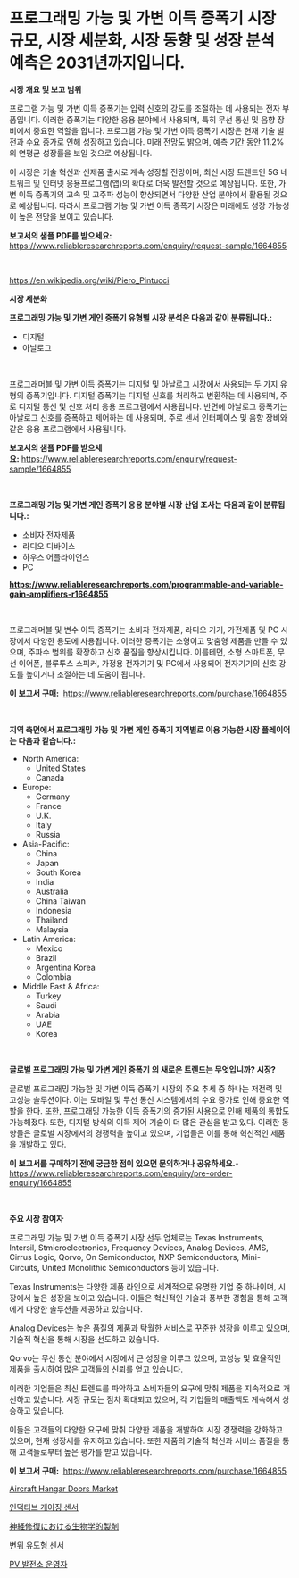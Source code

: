 <p><h1>프로그래밍 가능 및 가변 이득 증폭기 시장 규모, 시장 세분화, 시장 동향 및 성장 분석 예측은 2031년까지입니다.</h1></p><p><strong>시장 개요 및 보고 범위</strong></p>
<p><p>프로그램 가능 및 가변 이득 증폭기는 입력 신호의 강도를 조절하는 데 사용되는 전자 부품입니다. 이러한 증폭기는 다양한 응용 분야에서 사용되며, 특히 무선 통신 및 음향 장비에서 중요한 역할을 합니다. 프로그램 가능 및 가변 이득 증폭기 시장은 현재 기술 발전과 수요 증가로 인해 성장하고 있습니다. 미래 전망도 밝으며, 예측 기간 동안 11.2%의 연평균 성장률을 보일 것으로 예상됩니다. </p><p>이 시장은 기술 혁신과 신제품 출시로 계속 성장할 전망이며, 최신 시장 트렌드인 5G 네트워크 및 인터넷 응용프로그램(앱)의 확대로 더욱 발전할 것으로 예상됩니다. 또한, 가변 이득 증폭기의 고속 및 고주파 성능이 향상되면서 다양한 산업 분야에서 활용될 것으로 예상됩니다. 따라서 프로그램 가능 및 가변 이득 증폭기 시장은 미래에도 성장 가능성이 높은 전망을 보이고 있습니다.</p></p>
<p><strong>보고서의 샘플 PDF를 받으세요:</strong> <a href="https://www.reliableresearchreports.com/enquiry/request-sample/1664855">https://www.reliableresearchreports.com/enquiry/request-sample/1664855</a></p>
<p>&nbsp;</p>
<p><a href="https://en.wikipedia.org/wiki/Piero_Pintucci">https://en.wikipedia.org/wiki/Piero_Pintucci</a></p>
<p><strong>시장 세분화</strong></p>
<p><strong>프로그래밍 가능 및 가변 게인 증폭기 유형별 시장 분석은 다음과 같이 분류됩니다.:</strong></p>
<p><ul><li>디지털</li><li>아날로그</li></ul></p>
<p>&nbsp;</p>
<p><p>프로그래머블 및 가변 이득 증폭기는 디지털 및 아날로그 시장에서 사용되는 두 가지 유형의 증폭기입니다. 디지털 증폭기는 디지털 신호를 처리하고 변환하는 데 사용되며, 주로 디지털 통신 및 신호 처리 응용 프로그램에서 사용됩니다. 반면에 아날로그 증폭기는 아날로그 신호를 증폭하고 제어하는 데 사용되며, 주로 센서 인터페이스 및 음향 장비와 같은 응용 프로그램에서 사용됩니다.</p></p>
<p><strong>보고서의 샘플 PDF를 받으세요:</strong>&nbsp;<a href="https://www.reliableresearchreports.com/enquiry/request-sample/1664855">https://www.reliableresearchreports.com/enquiry/request-sample/1664855</a></p>
<p>&nbsp;</p>
<p><strong> 프로그래밍 가능 및 가변 게인 증폭기 응용 분야별 시장 산업 조사는 다음과 같이 분류됩니다.:</strong></p>
<p><ul><li>소비자 전자제품</li><li>라디오 디바이스</li><li>하우스 어플라이언스</li><li>PC</li></ul></p>
<p><strong><a href="https://www.reliableresearchreports.com/programmable-and-variable-gain-amplifiers-r1664855">https://www.reliableresearchreports.com/programmable-and-variable-gain-amplifiers-r1664855</a></strong></p>
<p>&nbsp;</p>
<p><p>프로그래머블 및 변수 이득 증폭기는 소비자 전자제품, 라디오 기기, 가전제품 및 PC 시장에서 다양한 용도에 사용됩니다. 이러한 증폭기는 소형이고 맞춤형 제품을 만들 수 있으며, 주파수 범위를 확장하고 신호 품질을 향상시킵니다. 이를테면, 소형 스마트폰, 무선 이어폰, 블루투스 스피커, 가정용 전자기기 및 PC에서 사용되어 전자기기의 신호 강도를 높이거나 조절하는 데 도움이 됩니다.</p></p>
<p><strong>이 보고서 구매:</strong>&nbsp; <a href="https://www.reliableresearchreports.com/purchase/1664855">https://www.reliableresearchreports.com/purchase/1664855</a></p>
<p>&nbsp;</p>
<p><strong>지역 측면에서 프로그래밍 가능 및 가변 게인 증폭기 지역별로 이용 가능한 시장 플레이어는 다음과 같습니다.:</strong></p>
<p><ul>
    <li>
        North America:
        <ul>
            <li>United States</li>
            <li>Canada</li>
        </ul>
    </li>
    <li>
        Europe:
        <ul>
            <li>Germany</li>
            <li>France</li>
            <li>U.K.</li>
            <li>Italy</li>
            <li>Russia</li>
        </ul>
    </li>
    <li>
        Asia-Pacific:
        <ul>
            <li>China</li>
            <li>Japan</li>
            <li>South Korea</li>
            <li>India</li>
            <li>Australia</li>
            <li>China Taiwan</li>
            <li>Indonesia</li>
            <li>Thailand</li>
            <li>Malaysia</li>
        </ul>
    </li>
    <li>
        Latin America:
        <ul>
            <li>Mexico</li>
            <li>Brazil</li>
            <li>Argentina Korea</li>
            <li>Colombia</li>
        </ul>
    </li>
    <li>
        Middle East & Africa:
        <ul>
            <li>Turkey</li>
            <li>Saudi</li>
            <li>Arabia</li>
            <li>UAE</li>
            <li>Korea</li>
        </ul>
    </li>
    </ul></p>
<p>&nbsp;</p>
<p><strong>글로벌 프로그래밍 가능 및 가변 게인 증폭기 의 새로운 트렌드는 무엇입니까? 시장?</strong></p>
<p><p>글로벌 프로그래밍 가능한 및 가변 이득 증폭기 시장의 주요 추세 중 하나는 저전력 및 고성능 솔루션이다. 이는 모바일 및 무선 통신 시스템에서의 수요 증가로 인해 중요한 역할을 한다. 또한, 프로그래밍 가능한 이득 증폭기의 증가된 사용으로 인해 제품의 통합도 가능해졌다. 또한, 디지털 방식의 이득 제어 기술이 더 많은 관심을 받고 있다. 이러한 동향들은 글로벌 시장에서의 경쟁력을 높이고 있으며, 기업들은 이를 통해 혁신적인 제품을 개발하고 있다.</p></p>
<p><strong>이 보고서를 구매하기 전에 궁금한 점이 있으면 문의하거나 공유하세요.</strong>- <a href="https://www.reliableresearchreports.com/enquiry/pre-order-enquiry/1664855">https://www.reliableresearchreports.com/enquiry/pre-order-enquiry/1664855</a></p>
<p>&nbsp;</p>
<p><strong>주요 시장 참여자</strong></p>
<p><p>프로그래밍 가능 및 가변 이득 증폭기 시장 선두 업체로는 Texas Instruments, Intersil, Stmicroelectronics, Frequency Devices, Analog Devices, AMS, Cirrus Logic, Qorvo, On Semiconductor, NXP Semiconductors, Mini-Circuits, United Monolithic Semiconductors 등이 있습니다. </p><p>Texas Instruments는 다양한 제품 라인으로 세계적으로 유명한 기업 중 하나이며, 시장에서 높은 성장을 보이고 있습니다. 이들은 혁신적인 기술과 풍부한 경험을 통해 고객에게 다양한 솔루션을 제공하고 있습니다.</p><p>Analog Devices는 높은 품질의 제품과 탁월한 서비스로 꾸준한 성장을 이루고 있으며, 기술적 혁신을 통해 시장을 선도하고 있습니다.</p><p>Qorvo는 무선 통신 분야에서 시장에서 큰 성장을 이루고 있으며, 고성능 및 효율적인 제품을 출시하여 많은 고객들의 신뢰를 얻고 있습니다.</p><p>이러한 기업들은 최신 트렌드를 파악하고 소비자들의 요구에 맞춰 제품을 지속적으로 개선하고 있습니다. 시장 규모는 점차 확대되고 있으며, 각 기업들의 매출액도 계속해서 상승하고 있습니다.</p><p>이들은 고객들의 다양한 요구에 맞춰 다양한 제품을 개발하여 시장 경쟁력을 강화하고 있으며, 현재 성장세를 유지하고 있습니다. 또한 제품의 기술적 혁신과 서비스 품질을 통해 고객들로부터 높은 평가를 받고 있습니다.</p></p>
<p><strong>이 보고서 구매:</strong>&nbsp;&nbsp;<a href="https://www.reliableresearchreports.com/purchase/1664855">https://www.reliableresearchreports.com/purchase/1664855</a></p>
<p><p><a href="https://issuu.com/reportprime-2/docs/aircraft-hangar-doors-market-size-2030.pptx">Aircraft Hangar Doors Market</a></p><p><a href="https://github.com/mithunmistry2258/Market-Research-Report-List-1/blob/main/9481260144403.md">인덕티브 게이징 센서</a></p><p><a href="https://github.com/Fatimaklein1/Market-Research-Report-List-1/blob/main/1760537138359.md">神経修復における生物学的製剤</a></p><p><a href="https://github.com/DavidRobb19/Market-Research-Report-List-1/blob/main/5285031144402.md">변위 유도형 센서</a></p><p><a href="https://medium.com/@jonatanjast1928/%ED%83%9C%EC%96%91%EA%B4%91-%EB%B0%9C%EC%A0%84%EC%86%8C-%EC%9A%B4%EC%98%81%EC%97%85%EC%9E%90-%EC%8B%9C%EC%9E%A5-%EC%A0%90%EC%9C%A0%EC%9C%A8-%EB%B0%8F-%EC%8B%9C%EC%9E%A5-%EB%B6%84%EC%84%9D-%EC%84%B1%EC%9E%A5-%EB%8F%99%ED%96%A5-%EB%B0%8F-2024-2031-%EA%B8%B0%EA%B0%84-%EC%98%88%EC%B8%A1-c8600cb2abab">PV 발전소 운영자</a></p></p>